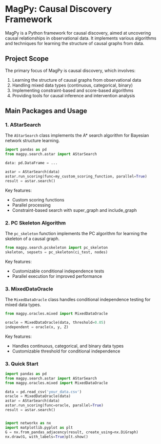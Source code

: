 # MagPy: Causal Discovery Framework

MagPy is a Python framework for causal discovery, aimed at uncovering causal relationships in observational data. It implements various algorithms and techniques for learning the structure of causal graphs from data.

## Project Scope

The primary focus of MagPy is causal discovery, which involves:

1. Learning the structure of causal graphs from observational data
2. Handling mixed data types (continuous, categorical, binary)
3. Implementing constraint-based and score-based algorithms
4. Providing tools for causal inference and intervention analysis

## Main Packages and Usage

### 1. AStarSearch

The `AStarSearch` class implements the A\* search algorithm for Bayesian network structure learning.

```python
import pandas as pd
from magpy.search.astar import AStarSearch

data: pd.DataFrame = ...

astar = AStarSearch(data)
astar.run_scoring(func=my_custom_scoring_function, parallel=True)
result = astar.search()
```

Key features:

- Custom scoring functions
- Parallel processing
- Constraint-based search with super_graph and include_graph

### 2. PC Skeleton Algorithm

The `pc_skeleton` function implements the PC algorithm for learning the skeleton of a causal graph.

```python
from magpy.search.pcskeleton import pc_skeleton
skeleton, sepsets = pc_skeleton(ci_test, nodes)
```

Key features:

- Customizable conditional independence tests
- Parallel execution for improved performance

### 3. MixedDataOracle

The `MixedDataOracle` class handles conditional independence testing for mixed data types.

```python
from magpy.oracles.mixed import MixedDataOracle

oracle = MixedDataOracle(data, threshold=0.05)
independent = oracle(x, y, Z)
```

Key features:

- Handles continuous, categorical, and binary data types
- Customizable threshold for conditional independence

### 3. Quick Start

```python
import pandas as pd
from magpy.search.astar import AStarSearch
from magpy.oracles.mixed import MixedDataOracle

data = pd.read_csv('your_data.csv')
oracle = MixedDataOracle(data)
astar = AStarSearch(data)
astar.run_scoring(func=oracle, parallel=True)
result = astar.search()


import networkx as nx
import matplotlib.pyplot as plt
G = nx.from_pandas_adjacency(result, create_using=nx.DiGraph)
nx.draw(G, with_labels=True)plt.show()
```
